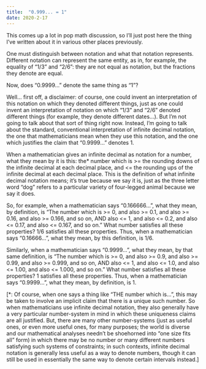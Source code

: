 ```yaml
---
title:  "0.999... = 1"
date: 2020-2-17
---
```

This comes up a lot in pop math discussion, so I’ll just post here the thing I’ve written about it in various other places previously.

One must distinguish between notation and what that notation represents. Different notation can represent the same entity, as in, for example, the equality of “1/3” and “2/6”: they are not equal as notation, but the fractions they denote are equal.

Now, does “0.9999…” denote the same thing as “1”?

Well… first off, a disclaimer: of course, one could invent an interpretation of this notation on which they denoted different things, just as one could invent an interpretation of notation on which “1/3” and “2/6” denoted different things (for example, they denote different dates…). But I’m not going to talk about that sort of thing right now. Instead, I’m going to talk about the standard, conventional interpretation of infinite decimal notation, the one that mathematicians mean when they use this notation, and the one which justifies the claim that “0.9999…” denotes 1.

When a mathematician gives an infinite decimal as notation for a number, what they mean by it is this: the* number which is >= the rounding downs of the infinite decimal at each decimal place, and <= the rounding ups of the infinite decimal at each decimal place. This is the definition of what infinite decimal notation means; it’s true because we say it is, just as the three letter word “dog” refers to a particular variety of four-legged animal because we say it does.

So, for example, when a mathematician says “0.166666…”, what they mean, by definition, is “The number which is >= 0, and also >= 0.1, and also >= 0.16, and also >= 0.166, and so on, AND also <= 1, and also <= 0.2, and also <= 0.17, and also <= 0.167, and so on.” What number satisfies all these properties? 1/6 satisfies all these properties. Thus, when a mathematician says “0.16666…”, what they mean, by this definition, is 1/6.

Similarly, when a mathematician says “0.9999…”, what they mean, by that same definition, is “The number which is >= 0, and also >= 0.9, and also >= 0.99, and also >= 0.999, and so on, AND also <= 1, and also <= 1.0, and also <= 1.00, and also <= 1.000, and so on.” What number satisfies all these properties? 1 satisfies all these properties. Thus, when a mathematician says “0.9999…”, what they mean, by definition, is 1.

[*: Of course, when one says a thing like “THE number which is…”, this may be taken to involve an implicit claim that there is a unique such number. So when mathematicians use infinite decimal notation, they also generally have a very particular number-system in mind in which these uniqueness claims are all justified. But, there are many other number-systems (just as useful ones, or even more useful ones, for many purposes; the world is diverse and our mathematical analyses needn’t be shoehorned into “one size fits all” form) in which there may be no number or many different numbers satisfying such systems of constraints; in such contexts, infinite decimal notation is generally less useful as a way to denote numbers, though it can still be used in essentially the same way to denote certain intervals instead.]